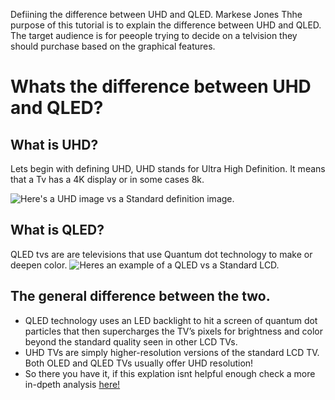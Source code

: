 Defiining the difference between UHD and QLED.
Markese Jones
Thhe purpose of this tutorial is to explain the difference between UHD and QLED.
The target audience is for peeople trying to decide on a telvision they should purchase based on the graphical features.
# Whats the difference between UHD and QLED?
## __What is UHD__?
Lets begin with defining UHD, UHD stands for Ultra High Definition. It means that a Tv has a 4K display or in some cases 8k.

![Here's a UHD image vs a Standard definition image.](https://1401700980.rsc.cdn77.org/data/images/full/44354/4k-uhd-tv-vs-1080p-hdtv-side-by-side-comparison.jpg)
## **What is QLED**?
QLED tvs are are televisions that use Quantum dot technology to make or deepen color.
![Heres an example of a QLED vs a Standard LCD.](https://www.curvedview.com/wp-content/uploads/2020/11/2020-qled-tv-f05-2-color-volume-100-pc-2048x1124.jpg)

## The general difference between the two.
* QLED technology uses an LED backlight to hit a screen of quantum dot particles that then supercharges the TV’s pixels for brightness and color beyond the standard quality seen in other LCD TVs.
* UHD TVs are simply higher-resolution versions of the standard LCD TV. Both OLED and QLED TVs usually offer UHD resolution!
* So there you have it, if this explation isnt helpful enough check a more in-dpeth analysis [here!](https://www.youtube.com/watch?v=KwbxVlkp3TY)
